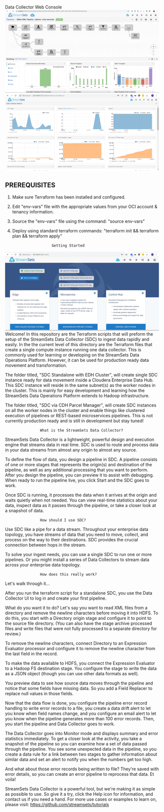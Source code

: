 
Data Collector Web Console 
![](./images/Pipeline_Screenshot.png)
![](./images/metrics_Capture.PNG)

## PREREQUISITES
1. Make sure Terraform has been installed and configured. 
2. Edit "env-vars" file with the appropriate values from your OCI account & tenancy information.
3. Source the "env-vars" file using the command: "source env-vars"
4. Deploy using standard terraform commands: "terraform init && terraform plan && terraform apply"

			
						 Getting Started
![](./images/WebUI_Capture.PNG)
Welcome! In this repository are the Terraform scripts that will preform the setup of the StreamSets Data Collector (SDC) to ingest data rapidly and easily. In the the current level of this directory are the Terraform files that create a single compute instance running one data collector. This is commonly used for learning or developing on the StreamSets Data Operations Platform. However, it can be used for production ready data movement and transformation.

The folder titled, "SDC Standalone with EDH Cluster", will create single SDC instance ready for data movement inside a Cloudera Enterprise Data Hub. This SDC instance will reside in the same subnet(s) as the worker nodes in the cluster. This is mainly for easy development and learning how the StreamSets Data Operations Platform extends to Hadoop infrastructure.

The folder titled, "SDC via CDH Parcel Manager", will create SDC instances on all the worker nodes in the cluster and enable things like clustered execution of pipelines or REST-based microservices pipelines. This is not currently production ready and is still in development but stay tuned!
						
					What is the StreamSets Data Collector?
StreamSets Data Collector is a lightweight, powerful design and execution engine that streams data in real time. SDC is used to route and process data in your data streams from almost any origin to almost any source.

To define the flow of data, you design a pipeline in SDC. A pipeline consists of one or more stages that represents the origin(s) and destination of the pipeline, as well as any additional processing that you want to perform. After you design the pipeline, you can preview it to assist with debugging.  When ready to run the pipeline live, you click Start and the SDC goes to work.

Once SDC is running, it processes the data when it arrives at the origin and waits quietly when not needed. You can view real-time statistics about your data, inspect data as it passes through the pipeline, or take a closer look at a snapshot of data.


					How should I use SDC?
Use SDC like a pipe for a data stream. Throughout your enterprise data topology, you have streams of data that you need to move, collect, and process on the way to their destinations. SDC provides the crucial connection between hops in the stream.

To solve your ingest needs, you can use a single SDC to run one or more pipelines. Or you might install a series of Data Collectors to stream data across your enterprise data topology.


					How does this really work?
Let's walk through it...

After you run the terraform script for a standalone SDC, you use the Data Collector UI to log in and create your first pipeline.

What do you want it to do? Let's say you want to read XML files from a directory and remove the newline characters before moving it into HDFS. To do this, you start with a Directory origin stage and configure it to point to the source file directory. (You can also have the stage archive processed files and write files that were not fully processed to a separate directory for review.)

To remove the newline characters, connect Directory to an Expression Evaluator processor and configure it to remove the newline character from the last field in the record.

To make the data available to HDFS, you connect the Expression Evaluator to a Hadoop FS destination stage. You configure the stage to write the data as a JSON object (though you can use other data formats as well).

You preview data to see how source data moves through the pipeline and notice that some fields have missing data. So you add a Field Replacer to replace null values in those fields.

Now that the data flow is done, you configure the pipeline error record handling to write error records to a file, you create a data drift alert to let you know when field names change, and you configure an email alert to let you know when the pipeline generates more than 100 error records. Then, you start the pipeline and Data Collector goes to work.

The Data Collector goes into Monitor mode and displays summary and error statistics immediately. To get a closer look at the activity, you take a snapshot of the pipeline so you can examine how a set of data passed through the pipeline. You see some unexpected data in the pipeline, so you create a data rule for a link between two stages to gather information about similar data and set an alert to notify you when the numbers get too high.

And what about those error records being written to file? They're saved with error details, so you can create an error pipeline to reprocess that data. Et voila!

StreamSets Data Collector is a powerful tool, but we're making it as simple as possible to use. So give it a try, click the Help icon for information, and contact us if you need a hand. For more use cases or examples to learn on, please visit: https://github.com/streamsets/tutorials


